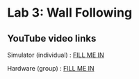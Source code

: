 # Lab 3: Wall Following

## YouTube video links
Simulator (individual) : [FILL ME IN](https://tinyurl.com/22mts2ax)

Hardware (group) : [FILL ME IN](https://tinyurl.com/22mts2ax)
